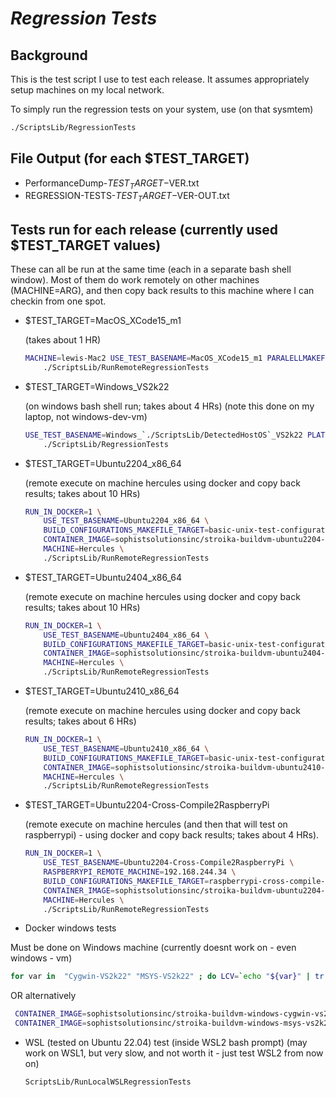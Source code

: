 # **_Regression Tests_**

## Background

This is the test script I use to test each release. It assumes appropriately setup machines on
my local network.

To simply run the regression tests on your system, use (on that sysmtem)

```bash
./ScriptsLib/RegressionTests
```

## File Output (for each \$TEST_TARGET)

- PerformanceDump-$TEST_TARGET-$VER.txt
- REGRESSION-TESTS-$TEST_TARGET-$VER-OUT.txt

## Tests run for each release (currently used \$TEST_TARGET values)

These can all be run at the same time (each in a separate bash shell window). Most of them
do work remotely on other machines (MACHINE=ARG), and then copy back results to this machine where I can
checkin from one spot.

- \$TEST_TARGET=MacOS_XCode15_m1

  (takes about 1 HR)

  ```bash
  MACHINE=lewis-Mac2 USE_TEST_BASENAME=MacOS_XCode15_m1 PARALELLMAKEFLAG=-j5 \
      ./ScriptsLib/RunRemoteRegressionTests
  ```

- \$TEST_TARGET=Windows_VS2k22

  (on windows bash shell run; takes about 4 HRs)
  (note this done on my laptop, not windows-dev-vm)

  ```bash
  USE_TEST_BASENAME=Windows_`./ScriptsLib/DetectedHostOS`_VS2k22 PLATFORM=VisualStudio.Net-2022 \
      ./ScriptsLib/RegressionTests
  ```

- \$TEST_TARGET=Ubuntu2204_x86_64

  (remote execute on machine hercules using docker and copy back results; takes about 10 HRs)

  ```bash
  RUN_IN_DOCKER=1 \
      USE_TEST_BASENAME=Ubuntu2204_x86_64 \
      BUILD_CONFIGURATIONS_MAKEFILE_TARGET=basic-unix-test-configurations \
      CONTAINER_IMAGE=sophistsolutionsinc/stroika-buildvm-ubuntu2204-regression-tests \
      MACHINE=Hercules \
      ./ScriptsLib/RunRemoteRegressionTests
  ```

- \$TEST_TARGET=Ubuntu2404_x86_64

  (remote execute on machine hercules using docker and copy back results; takes about 10 HRs)

  ```bash
  RUN_IN_DOCKER=1 \
      USE_TEST_BASENAME=Ubuntu2404_x86_64 \
      BUILD_CONFIGURATIONS_MAKEFILE_TARGET=basic-unix-test-configurations \
      CONTAINER_IMAGE=sophistsolutionsinc/stroika-buildvm-ubuntu2404-regression-tests \
      MACHINE=Hercules \
      ./ScriptsLib/RunRemoteRegressionTests
  ```

- \$TEST_TARGET=Ubuntu2410_x86_64

  (remote execute on machine hercules using docker and copy back results; takes about 6 HRs)

  ```bash
  RUN_IN_DOCKER=1 \
      USE_TEST_BASENAME=Ubuntu2410_x86_64 \
      BUILD_CONFIGURATIONS_MAKEFILE_TARGET=basic-unix-test-configurations \
      CONTAINER_IMAGE=sophistsolutionsinc/stroika-buildvm-ubuntu2410-regression-tests \
      MACHINE=Hercules \
      ./ScriptsLib/RunRemoteRegressionTests
  ```

- \$TEST_TARGET=Ubuntu2204-Cross-Compile2RaspberryPi

  (remote execute on machine hercules (and then that will test on raspberrypi) - using docker and copy back results; takes about 4 HRs).

  ```bash
  RUN_IN_DOCKER=1 \
      USE_TEST_BASENAME=Ubuntu2204-Cross-Compile2RaspberryPi \
      RASPBERRYPI_REMOTE_MACHINE=192.168.244.34 \
      BUILD_CONFIGURATIONS_MAKEFILE_TARGET=raspberrypi-cross-compile-test-configurations \
      CONTAINER_IMAGE=sophistsolutionsinc/stroika-buildvm-ubuntu2204-regression-tests \
      MACHINE=Hercules \
      ./ScriptsLib/RunRemoteRegressionTests
  ```


- Docker windows tests


Must be done on Windows machine (currently doesnt work on - even windows - vm)

  ```bash
  for var in  "Cygwin-VS2k22" "MSYS-VS2k22" ; do LCV=`echo "${var}" | tr '[:upper:]' '[:lower:]'` CONTAINER_IMAGE=sophistsolutionsinc/stroika-buildvm-windows-${LCV} USE_TEST_BASENAME=Windows_${var}-In-Docker ./ScriptsLib/RunLocalWindowsDockerRegressionTests ; done
  ```

  OR alternatively

  ```sh
   CONTAINER_IMAGE=sophistsolutionsinc/stroika-buildvm-windows-cygwin-vs2k22 USE_TEST_BASENAME=Windows_Cygwin_VS2k22-In-Docker ./ScriptsLib/RunLocalWindowsDockerRegressionTests
   CONTAINER_IMAGE=sophistsolutionsinc/stroika-buildvm-windows-msys-vs2k22 USE_TEST_BASENAME=Windows_MSYS_VS2k22-In-Docker ./ScriptsLib/RunLocalWindowsDockerRegressionTests
  ```

- WSL (tested on Ubuntu 22.04) test
  (inside WSL2 bash prompt)
  (may work on WSL1, but very slow, and not worth it - just test WSL2 from now on)

  ```bash
  ScriptsLib/RunLocalWSLRegressionTests
  ```
